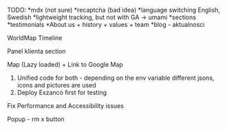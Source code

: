 TODO:
 *mdx (not sure)
 *recaptcha (bad idea)
*language switching English, Swedish
*lightweight tracking, but not with GA -> umami
 *sections
    *testimonials
    *About us + history + values + team
    *blog - aktualnosci

WorldMap
Timeline

Panel klienta section

Map (Lazy loaded) + Link to Google Map

1. Unified code for both - depending on the env variable different jsons, icons and pictures are used
2. Deploy Exzanco first for testing

Fix Performance and Accessibility issues

Popup - rm x button

